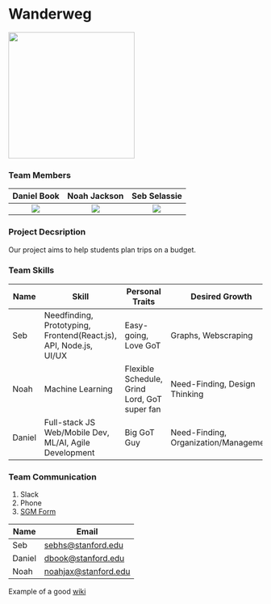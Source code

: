 # Wanderweg


<img src="https://github.com/StanfordCS194/Team-16/blob/master/logo.png" width="250" height="250" />

### Team Members

Daniel Book             |  Noah Jackson | Seb Selassie
:-------------------------:|:-------------------------:|:-------------------------:
![](https://github.com/StanfordCS194/Team-16/blob/master/TeamPhotos/Book_Daniel.jpeg)  |  ![](https://github.com/StanfordCS194/Team-16/blob/master/TeamPhotos/Jackon_Noah.jpg) | ![](https://github.com/StanfordCS194/Team-16/blob/master/TeamPhotos/Selassie_Seb.JPG)

### Project Decsription
Our project aims to help students plan trips on a budget.

### Team Skills
| Name  | Skill |Personal Traits| Desired Growth | Weaknesses
| --- | --- | --- | --- | --- | 
| Seb | Needfinding, Prototyping, Frontend(React.js), API, Node.js, UI/UX | Easy-going, Love GoT  |  Graphs, Webscraping |  Writing, Documentation |
| Noah | Machine Learning | Flexible Schedule, Grind Lord, GoT super fan | Need-Finding, Design Thinking | Less Web Experience 
| Daniel | Full-stack JS Web/Mobile Dev, ML/AI, Agile Development | Big GoT Guy | Need-Finding, Organization/Management | Writing, UI/UX

### Team Communication

1. Slack
2. Phone
3. [SGM Form](https://docs.google.com/forms/d/e/1FAIpQLSfzoFLcjY57HtWUL4IIIaXfrWXLqDXu3dUzkKFXKgOb2xctDA/viewform?usp=sf_link)

| __Name__ | __Email__ |
|-------------|------------|
| Seb         | sebhs@stanford.edu |
| Daniel      | dbook@stanford.edu |
| Noah        | noahjax@stanford.edu |

Example of a good [wiki](https://github.com/cs210/Hella/wiki)
